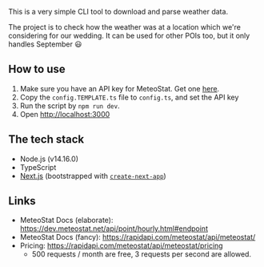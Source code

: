 This is a very simple CLI tool to download and parse weather data.

The project is to check how the weather was at a location which we're considering for our wedding.
It can be used for other POIs too, but it only handles September 😃

## How to use

1. Make sure you have an API key for MeteoStat. Get one [here](https://rapidapi.com/meteostat/api/meteostat/).
2. Copy the `config.TEMPLATE.ts` file to `config.ts`, and set the API key
3. Run the script by `npm run dev`.
4. Open [http://localhost:3000](http://localhost:3000)

## The tech stack

 - Node.js (v14.16.0)
 - TypeScript
 - [Next.js](https://nextjs.org/) (bootstrapped with [`create-next-app`](https://github.com/vercel/next.js/tree/canary/packages/create-next-app))

## Links
- MeteoStat Docs (elaborate): https://dev.meteostat.net/api/point/hourly.html#endpoint
- MeteoStat Docs (fancy): https://rapidapi.com/meteostat/api/meteostat/
- Pricing: https://rapidapi.com/meteostat/api/meteostat/pricing
  - 500 requests / month are free, 3 requests per second are allowed.